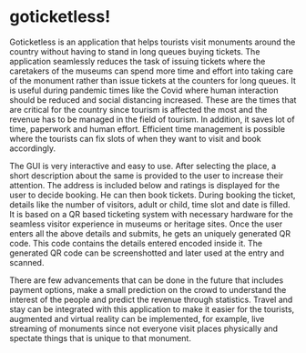 # goticketless!

Goticketless is an application that helps tourists visit monuments around the country without having to stand in long queues buying tickets. The application seamlessly
reduces the task of issuing tickets where the caretakers of the museums can spend more time and effort into taking care of the monument rather than issue tickets at 
the counters for long queues. It is useful during pandemic times like the Covid where human interaction should be reduced and social distancing increased. These are 
the times that are critical for the country since tourism is affected the most and the revenue has to be managed in the field of tourism. In addition, it saves lot of 
time, paperwork and human effort. Efficient time management is possible where the tourists can fix slots of when they want to visit and book accordingly. 

The GUI is very interactive and easy to use. After selecting the place, a short description about the same is provided to the user to increase their attention. The 
address is included below and ratings is displayed for the user to decide booking. He can then book tickets. During booking the ticket, details like the number of 
visitors, adult or child, time slot and date is filled. It is based on a QR based ticketing system with necessary hardware for the seamless visitor experience in 
museums or heritage sites. Once the user enters all the above details and submits, he gets an uniquely generated QR code. This code contains the details entered 
encoded inside it. The generated QR code can be screenshotted and later used at the entry and scanned. 

There are few advancements that can be done in the future that includes payment options, make a small prediction on the crowd to understand the interest of the people 
and predict the revenue through statistics. Travel and stay can be integrated with this application to make it easier for the tourists, augmented and virtual reality 
can be implemented, for example, live streaming of monuments since not everyone visit places physically and spectate things that is unique to that monument. 



